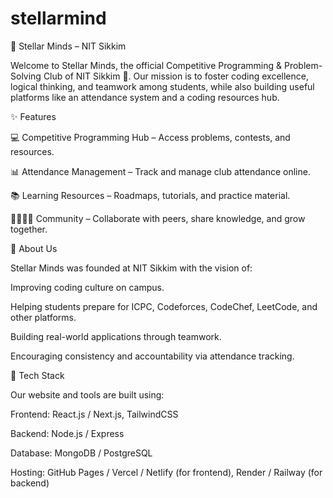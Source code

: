# stellarmind
🌌 Stellar Minds – NIT Sikkim

Welcome to Stellar Minds, the official Competitive Programming & Problem-Solving Club of NIT Sikkim 🚀.
Our mission is to foster coding excellence, logical thinking, and teamwork among students, while also building useful platforms like an attendance system and a coding resources hub.

✨ Features

💻 Competitive Programming Hub – Access problems, contests, and resources.

📊 Attendance Management – Track and manage club attendance online.

📚 Learning Resources – Roadmaps, tutorials, and practice material.

👨‍👩‍👧‍👦 Community – Collaborate with peers, share knowledge, and grow together.

🏫 About Us

Stellar Minds was founded at NIT Sikkim with the vision of:

Improving coding culture on campus.

Helping students prepare for ICPC, Codeforces, CodeChef, LeetCode, and other platforms.

Building real-world applications through teamwork.

Encouraging consistency and accountability via attendance tracking.

🚀 Tech Stack

Our website and tools are built using:

Frontend: React.js / Next.js, TailwindCSS

Backend: Node.js / Express

Database: MongoDB / PostgreSQL

Hosting: GitHub Pages / Vercel / Netlify (for frontend), Render / Railway (for backend)
